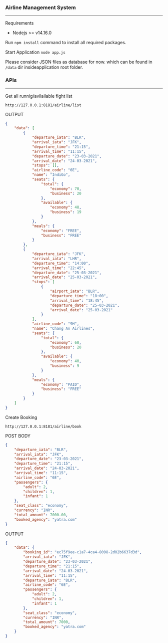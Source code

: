 ### Airline Management System
---

Requirements
 - Nodejs >= v14.16.0

Run `npm install` command to install all required packages.

Start Application `node app.js`

Please consider JSON files as database for now. which can be found in `/data` dir insideapplication root folder.


### APIs
---
Get all runnig/avilailable fight list

`http://127.0.0.1:8181/airline/list`

OUTPUT
```json
{
    "data": [
        {
            "departure_iata": "BLR",
            "arrival_iata": "JFK",
            "departure_time": "21:15",
            "arrival_time": "11:15",
            "departure_date": "23-03-2021",
            "arrival_date": "24-03-2021",
            "stops": [],
            "airline_code": "6E",
            "name": "IndiGo",
            "seats": {
                "total": {
                    "economy": 70,
                    "business": 20
                },
                "available": {
                    "economy": 48,
                    "business": 19
                }
            },
            "meals": {
                "economy": "FREE",
                "business": "FREE"
            }
        },
        {
            "departure_iata": "JFK",
            "arrival_iata": "LHR",
            "departure_time": "14:00",
            "arrival_time": "22:45",
            "departure_date": "25-03-2021",
            "arrival_date": "25-03-2021",
            "stops": [
                {
                    "airport_iata": "BLR",
                    "departure_time": "18:00",
                    "arrival_time": "18:45",
                    "departure_date": "25-03-2021",
                    "arrival_date": "25-03-2021"
                }
            ],
            "airline_code": "9H",
            "name": "Chang An Airlines",
            "seats": {
                "total": {
                    "economy": 60,
                    "business": 20
                },
                "available": {
                    "economy": 40,
                    "business": 9
                }
            },
            "meals": {
                "economy": "PAID",
                "business": "FREE"
            }
        }
    ]
}
```

Create Booking

`http://127.0.0.1:8181/airline/book`

POST BODY

```json
{
    "departure_iata": "BLR",
    "arrival_iata": "JFK",
    "departure_date": "23-03-2021",
    "departure_time": "21:15",
    "arrival_date": "24-03-2021",
    "arrival_time": "11:15",
    "airline_code": "6E",
    "passengers": {
        "adult": 2,
        "children": 1,
        "infant": 1
    },
    "seat_class": "economy",
    "currency": "INR",
    "total_amount": 7000.00,
    "booked_agency": "yatra.com"
}
```


OUTPUT

```json
{
    "data": {
        "booking_id": "ec75f9ee-c1a7-4ca4-8098-2d02b6637d3d",
        "arrival_iata": "JFK",
        "departure_date": "23-03-2021",
        "departure_time": "21:15",
        "arrival_date": "24-03-2021",
        "arrival_time": "11:15",
        "departure_iata": "BLR",
        "airline_code": "6E",
        "passengers": {
            "adult": 2,
            "children": 1,
            "infant": 1
        },
        "seat_class": "economy",
        "currency": "INR",
        "total_amount": 7000,
        "booked_agency": "yatra.com"
    }
}
```


